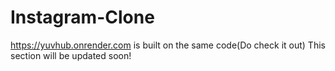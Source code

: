 # Instagram-Clone
https://yuvhub.onrender.com is built on the same code(Do check it out)
This section will be updated soon!
